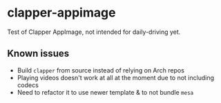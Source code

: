 # clapper-appimage
Test of Clapper AppImage, not intended for daily-driving yet.

## Known issues

- Build `clapper` from source instead of relying on Arch repos
- Playing videos doesn't work at all at the moment due to not including codecs
- Need to refactor it to use newer template & to not bundle `mesa`

